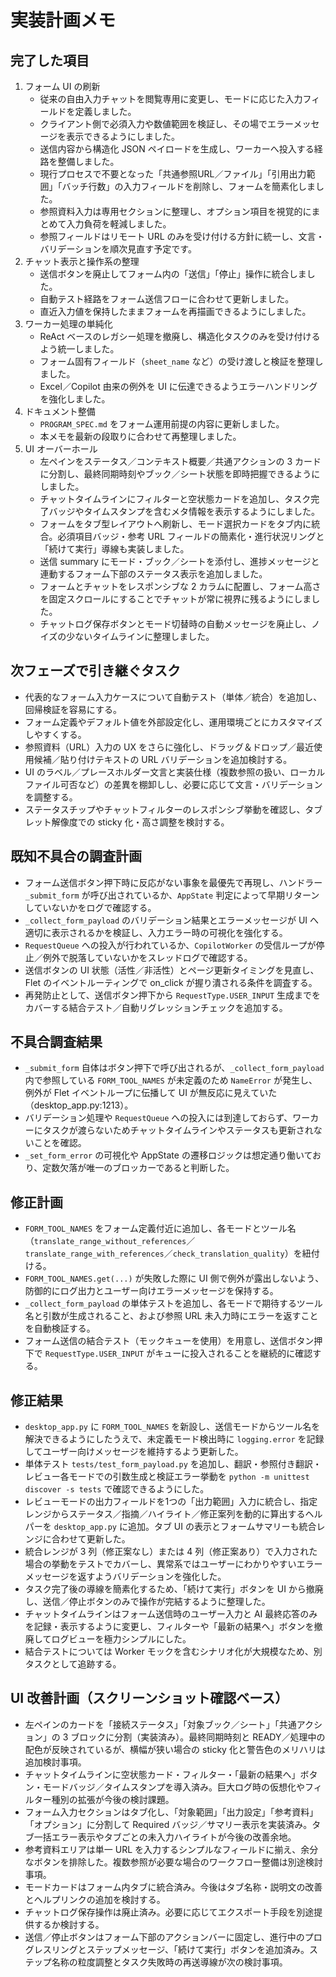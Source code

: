 ﻿# 実装計画メモ

## 完了した項目

1. フォーム UI の刷新  
   - 従来の自由入力チャットを閲覧専用に変更し、モードに応じた入力フィールドを定義しました。  
   - クライアント側で必須入力や数値範囲を検証し、その場でエラーメッセージを表示できるようにしました。  
   - 送信内容から構造化 JSON ペイロードを生成し、ワーカーへ投入する経路を整備しました。  
   - 現行プロセスで不要となった「共通参照URL／ファイル」「引用出力範囲」「バッチ行数」の入力フィールドを削除し、フォームを簡素化しました。  
   - 参照資料入力は専用セクションに整理し、オプション項目を視覚的にまとめて入力負荷を軽減しました。  
   - 参照フィールドはリモート URL のみを受け付ける方針に統一し、文言・バリデーションを順次見直す予定です。
2. チャット表示と操作系の整理  
   - 送信ボタンを廃止してフォーム内の「送信」「停止」操作に統合しました。  
   - 自動テスト経路をフォーム送信フローに合わせて更新しました。  
   - 直近入力値を保持したままフォームを再描画できるようにしました。
3. ワーカー処理の単純化  
   - ReAct ベースのレガシー処理を撤廃し、構造化タスクのみを受け付けるよう統一しました。  
   - フォーム固有フィールド（`sheet_name` など）の受け渡しと検証を整理しました。  
   - Excel／Copilot 由来の例外を UI に伝達できるようエラーハンドリングを強化しました。
4. ドキュメント整備  
   - `PROGRAM_SPEC.md` をフォーム運用前提の内容に更新しました。  
   - 本メモを最新の段取りに合わせて再整理しました。
5. UI オーバーホール  
   - 左ペインをステータス／コンテキスト概要／共通アクションの 3 カードに分割し、最終同期時刻やブック／シート状態を即時把握できるようにしました。  
   - チャットタイムラインにフィルターと空状態カードを追加し、タスク完了バッジやタイムスタンプを含むメタ情報を表示するようにしました。  
   - フォームをタブ型レイアウトへ刷新し、モード選択カードをタブ内に統合。必須項目バッジ・参考 URL フィールドの簡素化・進行状況リングと「続けて実行」導線も実装しました。  
   - 送信 summary にモード・ブック／シートを添付し、進捗メッセージと連動するフォーム下部のステータス表示を追加しました。  
   - フォームとチャットをレスポンシブな 2 カラムに配置し、フォーム高さを固定スクロールにすることでチャットが常に視界に残るようにしました。  
   - チャットログ保存ボタンとモード切替時の自動メッセージを廃止し、ノイズの少ないタイムラインに整理しました。  

## 次フェーズで引き継ぐタスク

- 代表的なフォーム入力ケースについて自動テスト（単体／統合）を追加し、回帰検証を容易にする。  
- フォーム定義やデフォルト値を外部設定化し、運用環境ごとにカスタマイズしやすくする。  
- 参照資料（URL）入力の UX をさらに強化し、ドラッグ＆ドロップ／最近使用候補／貼り付けテキストの URL バリデーションを追加検討する。  
- UI のラベル／プレースホルダー文言と実装仕様（複数参照の扱い、ローカルファイル可否など）の差異を棚卸しし、必要に応じて文言・バリデーションを調整する。  
- ステータスチップやチャットフィルターのレスポンシブ挙動を確認し、タブレット解像度での sticky 化・高さ調整を検討する。

## 既知不具合の調査計画

- フォーム送信ボタン押下時に反応がない事象を最優先で再現し、ハンドラー `_submit_form` が呼び出されているか、`AppState` 判定によって早期リターンしていないかをログで確認する。  
- `_collect_form_payload` のバリデーション結果とエラーメッセージが UI へ適切に表示されるかを検証し、入力エラー時の可視化を強化する。  
- `RequestQueue` への投入が行われているか、`CopilotWorker` の受信ループが停止／例外で脱落していないかをスレッドログで確認する。  
- 送信ボタンの UI 状態（活性／非活性）とページ更新タイミングを見直し、Flet のイベントルーティングで on_click が握り潰される条件を調査する。  
- 再発防止として、送信ボタン押下から `RequestType.USER_INPUT` 生成までをカバーする結合テスト／自動リグレッションチェックを追加する。

## 不具合調査結果

- `_submit_form` 自体はボタン押下で呼び出されるが、`_collect_form_payload` 内で参照している `FORM_TOOL_NAMES` が未定義のため `NameError` が発生し、例外が Flet イベントループに伝播して UI が無反応に見えていた（desktop_app.py:1213）。  
- バリデーション処理や `RequestQueue` への投入には到達しておらず、ワーカーにタスクが渡らないためチャットタイムラインやステータスも更新されないことを確認。  
- `_set_form_error` の可視化や AppState の遷移ロジックは想定通り働いており、定数欠落が唯一のブロッカーであると判断した。

## 修正計画

- `FORM_TOOL_NAMES` をフォーム定義付近に追加し、各モードとツール名（`translate_range_without_references`／`translate_range_with_references`／`check_translation_quality`）を紐付ける。  
- `FORM_TOOL_NAMES.get(...)` が失敗した際に UI 側で例外が露出しないよう、防御的にログ出力とユーザー向けエラーメッセージを保持する。  
- `_collect_form_payload` の単体テストを追加し、各モードで期待するツール名と引数が生成されること、および参照 URL 未入力時にエラーを返すことを自動検証する。  
- フォーム送信の結合テスト（モックキューを使用）を用意し、送信ボタン押下で `RequestType.USER_INPUT` がキューに投入されることを継続的に確認する。

## 修正結果

- `desktop_app.py` に `FORM_TOOL_NAMES` を新設し、送信モードからツール名を解決できるようにしたうえで、未定義モード検出時に `logging.error` を記録してユーザー向けメッセージを維持するよう更新した。  
- 単体テスト `tests/test_form_payload.py` を追加し、翻訳・参照付き翻訳・レビュー各モードでの引数生成と検証エラー挙動を `python -m unittest discover -s tests` で確認できるようにした。  
- レビューモードの出力フィールドを1つの「出力範囲」入力に統合し、指定レンジからステータス／指摘／ハイライト／修正案列を動的に算出するヘルパーを `desktop_app.py` に追加。タブ UI の表示とフォームサマリーも統合レンジに合わせて更新した。  
- 統合レンジが 3 列（修正案なし）または 4 列（修正案あり）で入力された場合の挙動をテストでカバーし、異常系ではユーザーにわかりやすいエラーメッセージを返すようバリデーションを強化した。  
- タスク完了後の導線を簡素化するため、「続けて実行」ボタンを UI から撤廃し、送信／停止ボタンのみで操作が完結するように整理した。  
- チャットタイムラインはフォーム送信時のユーザー入力と AI 最終応答のみを記録・表示するように変更し、フィルターや「最新の結果へ」ボタンを撤廃してログビューを極力シンプルにした。  
- 結合テストについては Worker モックを含むシナリオ化が大規模なため、別タスクとして追跡する。

## UI 改善計画（スクリーンショット確認ベース）

- 左ペインのカードを「接続ステータス」「対象ブック／シート」「共通アクション」の 3 ブロックに分割（実装済み）。最終同期時刻と READY／処理中の配色が反映されているが、横幅が狭い場合の sticky 化と警告色のメリハリは追加検討事項。  
- チャットタイムラインに空状態カード・フィルター・「最新の結果へ」ボタン・モードバッジ／タイムスタンプを導入済み。巨大ログ時の仮想化やフィルター種別の拡張が今後の検討課題。  
- フォーム入力セクションはタブ化し、「対象範囲」「出力設定」「参考資料」「オプション」に分割して Required バッジ／サマリー表示を実装済み。タブ一括エラー表示やタブごとの未入力ハイライトが今後の改善余地。  
- 参考資料エリアは単一 URL を入力するシンプルなフィールドに揃え、余分なボタンを排除した。複数参照が必要な場合のワークフロー整備は別途検討事項。  
- モードカードはフォーム内タブに統合済み。今後はタブ名称・説明文の改善とヘルプリンクの追加を検討する。  
- チャットログ保存操作は廃止済み。必要に応じてエクスポート手段を別途提供するか検討する。  
- 送信／停止ボタンはフォーム下部のアクションバーに固定し、進行中のプログレスリングとステップメッセージ、「続けて実行」ボタンを追加済み。ステップ名称の粒度調整とタスク失敗時の再送導線が次の検討事項。

